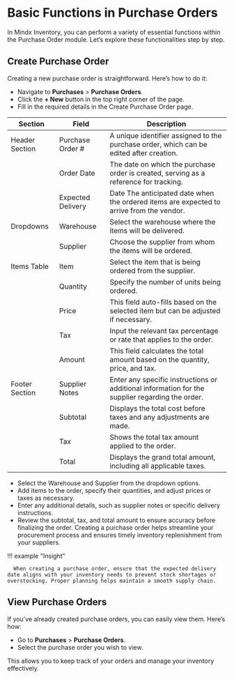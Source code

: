 # **Basic Functions in Purchase Orders**

In Mindx Inventory, you can perform a variety of essential functions within the Purchase Order module. Let’s explore these functionalities step by step.

## **Create Purchase Order**

Creating a new purchase order is straightforward. Here’s how to do it:

- Navigate to **Purchases** > **Purchase Orders**.
- Click the **+ New** button in the top right corner of the page.
- Fill in the required details in the Create Purchase Order page.

| Section        | Field             | Description                                                                                     |
| -------------- | ----------------- | ----------------------------------------------------------------------------------------------- |
| Header Section | Purchase Order #  | A unique identifier assigned to the purchase order, which can be edited after creation.         |
|                | Order Date        | The date on which the purchase order is created, serving as a reference for tracking.           |
|                | Expected Delivery | Date The anticipated date when the ordered items are expected to arrive from the vendor.        |
| Dropdowns      | Warehouse         | Select the warehouse where the items will be delivered.                                         |
|                | Supplier          | Choose the supplier from whom the items will be ordered.                                        |
| Items Table    | Item              | Select the item that is being ordered from the supplier.                                        |
|                | Quantity          | Specify the number of units being ordered.                                                      |
|                | Price             | This field auto-fills based on the selected item but can be adjusted if necessary.              |
|                | Tax               | Input the relevant tax percentage or rate that applies to the order.                            |
|                | Amount            | This field calculates the total amount based on the quantity, price, and tax.                   |
| Footer Section | Supplier Notes    | Enter any specific instructions or additional information for the supplier regarding the order. |
|                | Subtotal          | Displays the total cost before taxes and any adjustments are made.                              |
|                | Tax               | Shows the total tax amount applied to the order.                                                |
|                | Total             | Displays the grand total amount, including all applicable taxes.                                |

- Select the Warehouse and Supplier from the dropdown options.
- Add items to the order, specify their quantities, and adjust prices or taxes as necessary.
- Enter any additional details, such as supplier notes or specific delivery instructions.
- Review the subtotal, tax, and total amount to ensure accuracy before finalizing the order.
  Creating a purchase order helps streamline your procurement process and ensures timely inventory replenishment from your suppliers.

!!! example "Insight"

      When creating a purchase order, ensure that the expected delivery date aligns with your inventory needs to prevent stock shortages or overstocking. Proper planning helps maintain a smooth supply chain.

## **View Purchase Orders**

If you’ve already created purchase orders, you can easily view them. Here’s how:

- Go to **Purchases** > **Purchase Orders**.
- Select the purchase order you wish to view.

This allows you to keep track of your orders and manage your inventory effectively.
